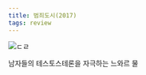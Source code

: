 ```yaml
---
title: 범죄도시(2017)
tags: review
---
```

![ㄷㄹ](https://user-images.githubusercontent.com/50545088/150650108-8d5dbf56-4513-4903-94da-59fbec9618a4.jpeg)

남자들의 테스토스테론을 자극하는 느와르 물